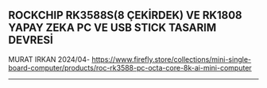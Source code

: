 ROCKCHIP RK3588S(8 ÇEKİRDEK) VE RK1808 YAPAY ZEKA PC VE USB STICK TASARIM DEVRESİ
---------------------------------------------------
MURAT IRKAN 2024/04- 
https://www.firefly.store/collections/mini-single-board-computer/products/roc-rk3588-pc-octa-core-8k-ai-mini-computer
*******************
